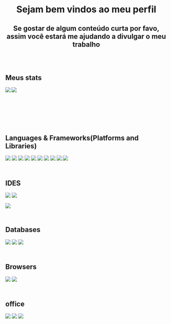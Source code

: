 <h1 align="center">
Sejam bem vindos ao meu perfil
</h1>

<h2 align="center">
Se gostar de algum conteúdo curta por favo,  
assim você estará me ajudando a divulgar o meu trabalho
</h2>

## <br> <br> Meus stats

<div>
        
<a href="https://github.com/JNascimento-droid" target="_blank"><img align ="left" wight = "47%" src="https://github-readme-stats.vercel.app/api?username=JNascimento-droid&show_icons=true&theme=tokyonight&include_all_commits=true&count_private=true"/></a>

<a href="https://github.com/JNascimento-droid" target="_blank"><img wight = "47%" src="https://github-readme-stats.vercel.app/api/top-langs/?username=JNascimento-droid&layout=compact&langs_count=7&theme=tokyonight"/></a>
</div>
        
## <br> <br> <br> <br> Languages & Frameworks(Platforms and Libraries)

<div>
 
<img src ="https://img.shields.io/badge/markdown-%23000000.svg?style=for-the-badge&logo=markdown&logoColor=white">      
        
<img src ="https://img.shields.io/badge/html5-%23E34F26.svg?style=for-the-badge&logo=html5&logoColor=white">
                      
<img src ="https://img.shields.io/badge/css3-%231572B6.svg?style=for-the-badge&logo=css3&logoColor=white">
                    
<img src ="https://img.shields.io/badge/SASS-hotpink.svg?style=for-the-badge&logo=SASS&logoColor=white">
                      
<img src ="https://img.shields.io/badge/javascript-%23323330.svg?style=for-the-badge&logo=javascript&logoColor=%23F7DF1E">
                      
<img src ="https://img.shields.io/badge/jquery-%230769AD.svg?style=for-the-badge&logo=jquery&logoColor=white">
                       
<img src ="https://img.shields.io/badge/node.js-6DA55F?style=for-the-badge&logo=node.js&logoColor=white">
                      
<img src ="https://img.shields.io/badge/php-%23777BB4.svg?style=for-the-badge&logo=php&logoColor=white">
                      
<img src ="https://img.shields.io/badge/c%23-%23239120.svg?style=for-the-badge&logo=c-sharp&logoColor=white">
        
<img src ="https://img.shields.io/badge/.NET-5C2D91?style=for-the-badge&logo=.net&logoColor=white">
                      
</div>

## <br> IDES
<div>
 
 <img src ="https://img.shields.io/badge/Visual%20Studio%20Code-0078d7.svg?style=for-the-badge&logo=visual-studio-code&logoColor=white">
   
<img src ="https://img.shields.io/badge/Visual%20Studio-5C2D91.svg?style=for-the-badge&logo=visual-studio&logoColor=white">
  
<a href=https://codepen.io/JN2020 target="_blank"><img src ="https://img.shields.io/badge/Codepen-000000?style=for-the-badge&logo=codepen&logoColor=white"></a>
</div>

## <br> Databases
<div>
   
<img src ="https://img.shields.io/badge/Microsoft%20SQL%20Sever-CC2927?style=for-the-badge&logo=microsoft%20sql%20server&logoColor=white">
   
<img src ="https://img.shields.io/badge/mysql-%2300f.svg?style=for-the-badge&logo=mysql&logoColor=white">
        
<img src ="https://img.shields.io/badge/Microsoft_Access-A4373A?style=for-the-badge&logo=microsoft-access&logoColor=white">
   
</div>

## <br> Browsers
<div>
   
<img src ="https://img.shields.io/badge/Firefox-FF7139?style=for-the-badge&logo=Firefox-Browser&logoColor=white">
   
<img src ="https://img.shields.io/badge/Google%20Chrome-4285F4?style=for-the-badge&logo=GoogleChrome&logoColor=white">
   
</div>

## <br> office
<div>
   
<img src ="https://img.shields.io/badge/Microsoft_Excel-217346?style=for-the-badge&logo=microsoft-excel&logoColor=white">
   
<img src ="https://img.shields.io/badge/Microsoft_Word-2B579A?style=for-the-badge&logo=microsoft-word&logoColor=white">
        
<img src ="https://img.shields.io/badge/Microsoft_PowerPoint-B7472A?style=for-the-badge&logo=microsoft-powerpoint&logoColor=white">
   
</div>
